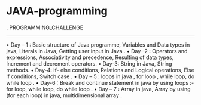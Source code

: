 # JAVA-programming

. PROGRAMMING_CHALLENGE
_______________________________________________________________________________________________________________________________________________________________________
•	Day – 1 : Basic structure of Java programme, Variables and Data types in java, Literals in Java, Getting user input in Java .
•	Day -2 : Operators and expressions, Associativity and precedence, Resulting of data types, Increment and decrement operators.
•	Day-3: String in Java, String methods.
•	Day-4: If- else conditions, Relations and Logical operations, Else if conditions, Switch case .
•	Day – 5 : loops in java , for loop , while loop, do while loop  .
•	Day-6 : Break and continue statement in java by using loops :- for loop, while loop, do while 
  loop .
•	Day – 7 : Array in java, Array by using (for each loop) in java, multidimensional array .

